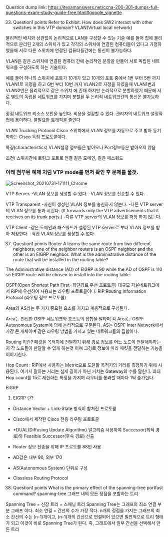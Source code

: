 Question dump link: https://itexamanswers.net/ccna-200-301-dumps-full-questions-exam-study-guide-free.html#google_vignette

33. Question1 points
Refer to Exhibit. How does SW2 interact with other switches in this VTP domain?
VLAN(Virtual local network)

물리적인 배치와 상관없이 논리적으로 LAN을 구성할 수 있는 기술 예를 들어 집에 물리적으로 분리된 2개의 스위치가 있고 각각의 스위치에 연결된 컴퓨터들이 있다고 가정하였을때 서로 다른 스위치에 연결된 컴퓨터들간에는 통신이 불가능하다.

VLAN은 같은 스위치에 연결된 컴퓨터 간에 논리적인 분할을 만들어 서로 독립된 네트워크를 구성하도록 하는 기술이다.

예를 들어 하나의 스위치에 포트가 10개가 있고 10개의 포트 중에서 1번 부터 5번 까지 VLAN1로 지정을 하고 6번 부터 10번 까지 VLAN2로 지정을 하였을때 VLAN1번과 VLAN2번은 물리적으로 같은 스위치 에 존재 하지만 논리적으로 분할하였기 때문에 서로 별도의 독립된 네트워크를 가지며 분할된 두 논리적 네트워크간의 통신은 불가능하다.

장점
네트워크 리소스 보안을 높인다.
비용을 절감할 수 있다.
관리자의 네트워크 설정작업에 용이하다.
불필요한 트래픽을 줄인다

VLAN Trucking Protocol
Cisco 스위치에서 VLAN 정보를 자동으로 주고 받아 동기화하는 Cisco 독점 프로토콜이다.

특징(characteristics)
VLAN설정 정보들은 받아오나 Port정보등은 받아오지 않음

조건(
스위치간에 트렁크 포트로 연결
같은 도메인, 같은 패스워드

### 아래 첨부된 예제 처럼 VTP mode를 먼저 확인 후 문제를 풀것.
![Screenshot_20210731-171111_Chrome](https://user-images.githubusercontent.com/54308434/127753538-ee575320-d928-4222-bdcc-89f7b7d9513b.jpg)

VTP Server.
-VLAN 정보를 생성할 수 있다.
-VLAN 정보를 전송할 수 있다.

VTP Transparent
-자신이 생성한 VLAN 정보를 송신하지 않는다.
-다른 VTP server의 VLAN 정보를 통과 시킨다.
(It forwards only the VTP advertisements that it receives on its trunk ports.)
-다른 VTP server의 VLAN 정보를 저장 하지 않는다.

VTP Client
-같은 도메인과 패스워드가 설정된 VTP server로 부터 VLAN 정보를 받아 저장한다.
-직접 VLAN 정보를 생성할 수 없다.

37. Question1 points
Router A learns the same route from two different neighbors, one of the neighbor routers is an OSPF neighbor and the other is an EIGRP neighbor. What is the administrative distance of the route that will be installed in the routing table?

The Administrative distance (AD) of EIGRP is 90 while the AD of OSPF is 110 so EIGRP route will be chosen to install into the routing table.

OSPF(Open Shortest Path First=최단경로 우선 프로토콜)
대규모 자율네트워크에서 RIP에 우선하여 사용되는 라우팅 프로토콜이다.
RIP:Routing Information Protocol (라우팅 정보 프로토콜)

Area와 AS라는 두 가지 중요한 요소를 가지고 계층적으로 구성된다.

Area는 인접한 OSPF 네트워크와 호스트의 집합을 말하며 각 Area는 OSPF Autonomous System에 의해 논리적으로 구분된다. 
AS는 OSPF Inter Network에서 가장 큰 개체이며 같은 라우팅 방법을 가지고 있는 네트워크들의 집합이다. 

Routing 이란?
패킷을 목적지에 전달하기 위해 경로 정보를 어느 노드이 전달해야하는지 각 노드들이 판달할 수 있게 하는것 이며 그경로 정보에 따라 패킷을 전달하는 기능을 이야기한다.

Hop Count : RIP에서 사용하는 Metric으로 도달할 목적지의 거리를 측정하기 위해 사용된다. 여기서 말하는 거리는 실제 길이가 아닌 거치는 Gateway의 수를 말한다. 최대 Hop count를 15로 제한하는 특징을 가지며 라우터를 통과할 때마다 1씩 증가한다.

EIGRP
1. EIGRP 란?
 - Distance Vector + Link-State 방식이 합쳐진 프로토콜

 - Cisco에서 제작한 Cisco 전용 라우팅 프로토콜

 - *DUAL(Diffusing Update Algorithm) 알고리즘 사용하여 Successor(최적 경로)와 Feasible Successor(후속 경로) 선출

 - Router 정보 전송을 위해 IP 프로토콜 88번 사용

 - AD값은 내부 90, 외부 170

 - AS(Autonomous System) 단위로 구성

 - Classless Routing Protocol

38. Question1 points
What is the primary effect of the spanning-tree portfast command?
spanning-tree
그래프 내의 모든 정점을 포함하는 트리

Spanning Tree = 신장 트리 = 스패닝 트리
Spanning Tree는 그래프의 최소 연결 부분 그래프 이다.
최소 연결 = 간선의 수가 가장 적다.
n개의 정점을 가지는 그래프의 최소 간선의 수는 (n-1)개이고, (n-1)개의 간선으로 연결되어 있으면 필연적으로 트리 형태가 되고 이것이 바로 Spanning Tree가 된다.
즉, 그래프에서 일부 간선을 선택해서 만든 트리
